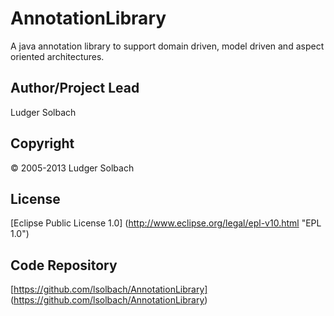 AnnotationLibrary
=================
A java annotation library to support domain driven, model driven and aspect oriented architectures.

Author/Project Lead
-------------------
Ludger Solbach

Copyright
---------
© 2005-2013 Ludger Solbach

License
-------
[Eclipse Public License 1.0] (http://www.eclipse.org/legal/epl-v10.html "EPL 1.0")

Code Repository
---------------
[https://github.com/lsolbach/AnnotationLibrary] (https://github.com/lsolbach/AnnotationLibrary)
